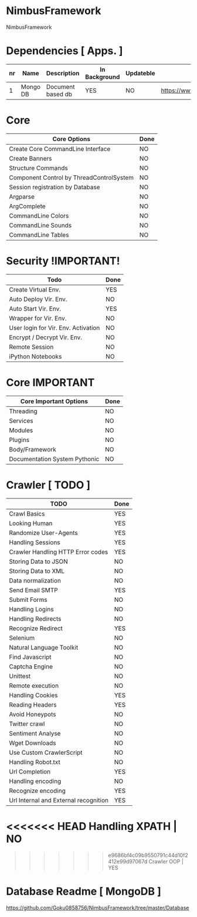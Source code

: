# NimbusFramework

NimbusFramework

# Dependencies [ Apps. ]

nr | Name | Description | In Background | Updateble | URL
---- | ---------- | --------------------------- | ----- | ----- | --------------------------------------
1 | Mongo DB | Document based db | YES | NO | https://www.mongodb.com/


# Core

Core Options | Done
----------------------- | ----------
Create Core CommandLine Interface | NO
Create Banners | NO
Structure Commands | NO
Component Control by ThreadControlSystem | NO
Session registration by Database | NO
Argparse | NO
ArgComplete | NO
CommandLine Colors | NO
CommandLine Sounds | NO
CommandLine Tables | NO

# Security !IMPORTANT!

Todo | Done
------------------------- | ----------
Create Virtual Env. | YES
Auto Deploy Vir. Env. | NO
Auto Start Vir. Env. | YES
Wrapper for Vir. Env. | NO
User login for Vir. Env. Activation | NO
Encrypt / Decrypt Vir. Env. | NO
Remote Session | NO
iPython Notebooks | NO

# Core IMPORTANT

Core Important Options | Done
-------------------------- | ----------
Threading | NO
Services | NO
Modules | NO
Plugins | NO
Body/Framework | NO
Documentation System Pythonic | NO

# Crawler [ TODO ]

TODO | Done
----------------------- | ----------
Crawl Basics | YES
Looking Human | YES
Randomize User-Agents | YES
Handling Sessions | YES
Crawler Handling HTTP Error codes | YES
Storing Data to JSON | NO
Storing Data to XML | NO
Data normalization | NO
Send Email SMTP | YES
Submit Forms | NO
Handling Logins | NO
Handling Redirects | NO
Recognize Redirect | YES
Selenium | NO
Natural Language Toolkit | NO
Find Javascript | NO
Captcha Engine | NO
Unittest | NO
Remote execution | NO
Handling Cookies | YES
Reading Headers | YES
Avoid Honeypots | NO
Twitter crawl | NO
Sentiment Analyse | NO
Wget Downloads | NO
Use Custom CrawlerScript | NO
Handling Robot.txt | NO
Url Completion | YES
Handling encoding | NO
Recognize encoding | YES
Url Internal and External recognition | YES
<<<<<<< HEAD
Handling XPATH | NO
=======
>>>>>>> e9686bf4c09b9550791c44d10f2412e99d97067d
Crawler OOP | YES


# Database Readme [ MongoDB ]

https://github.com/Goku0858756/NimbusFramework/tree/master/Database
